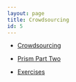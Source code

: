 ```yaml
---
layout: page
title: Crowdsourcing
id: 5
---
```

* [Crowdsourcing](/textanalysiscoursebook/book/crowdsourcing/crowdsourcing)

* [Prism Part Two](/textanalysiscoursebook/book/crowdsourcing/prism-part-two)

* [Exercises](/textanalysiscoursebook/book/crowdsourcing/exercises)